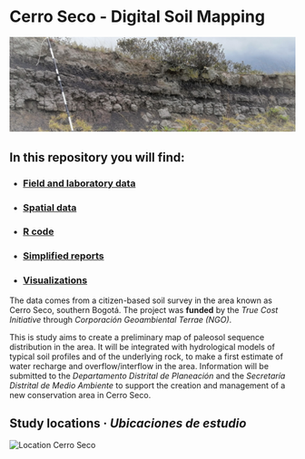 # Cerro Seco - Digital Soil Mapping

![*Residual and buried paleosol in Cerro Seco (tepetate, cangahua)*](/IMG_20210307_110010.jpg)

 ## In this repository you will find:
 * ### [Field and laboratory data](/Datos)
 * ### [Spatial data](/Datos_GIS)
 * ### [R code](/R)
 * ### [Simplified reports](/Reportes)
 * ### [Visualizations](/Graficas)


The data comes from a citizen-based soil survey in the area known as Cerro Seco,  southern Bogotá. The project was **funded** by the *True Cost Initiative* through *Corporación Geoambiental Terrae (NGO)*. 
 
This is study aims to create a preliminary map of paleosol sequence distribution in the area. It will be integrated with hydrological models of typical soil profiles and of the underlying rock, to make a first estimate of water recharge and overflow/interflow in the area. Information will be submitted to the *Departamento Distrital de Planeación* and the *Secretaría Distrital de Medio Ambiente* to support the creation and management of a new conservation area in Cerro Seco.
 
## Study locations · *Ubicaciones de estudio*
  ![Location Cerro Seco](https://raw.githubusercontent.com/cmguiob/TERRAE_CerroSeco_DSM/main/Graficas/02_TCI_CS_Output_localizaciones_files/figure-html/map-1.png)
 
